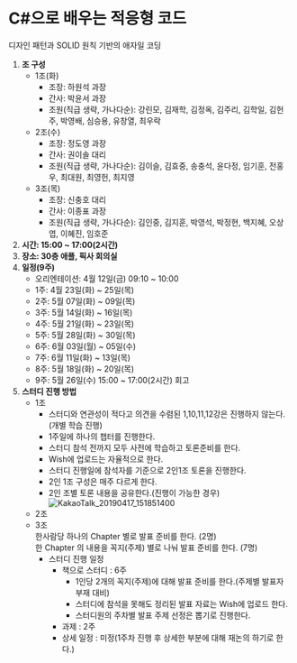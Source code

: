 # C#으로 배우는 적응형 코드

디자인 패턴과 SOLID 원칙 기반의 애자일 코딩

1. **조 구성**
   - 1조(화)
      - 조장: 하원석 과장
      - 간사: 박윤서 과장
      - 조원(직급 생략, 가나다순): 강린모, 김재학, 김정옥, 김주리, 김학일, 김헌주, 박영배, 심승용, 유창열, 최우락 
   - 2조(수)
      - 조장: 정도영 과장
      - 간사: 권이솔 대리
      - 조원(직급 생략, 가나다순): 김이슬, 김효중, 송충석, 윤다정, 임기훈, 전홍우, 최대원, 최영헌, 최지영
   - 3조(목)
      - 조장: 신충호 대리
      - 간사: 이종표 과장
      - 조원(직급 생략, 가나다순): 김인중, 김지훈, 박영석, 박정현, 백지혜, 오상엽, 이혜진, 임호준
1. **시간: 15:00 ~ 17:00(2시간)**
1. **장소: 30층 애플, 픽사 회의실**
1. **일정(9주)**
   - 오리엔테이션: 4월 12일(금) 09:10 ~ 10:00
   - 1주: 4월 23일(화) ~ 25일(목)
   - 2주: 5월 07일(화) ~ 09일(목)
   - 3주: 5월 14일(화) ~ 16일(목)
   - 4주: 5월 21일(화) ~ 23일(목)
   - 5주: 5월 28일(화) ~ 30일(목)
   - 6주: 6월 03일(월) ~ 05일(수)
   - 7주: 6월 11일(화) ~ 13일(목)
   - 8주: 5월 18일(화) ~ 20일(목)
   - 9주: 5월 26일(수) 15:00 ~ 17:00(2시간) 회고
1. **스터디 진행 방법**
   - 1조
     - 스터디와 연관성이 적다고 의견을 수렴된 1,10,11,12강은 진행하지 않는다. (개별 학습 진행)
     - 1주일에 하나의 챕터를 진행한다.
     - 스터디 참석 전까지 모두 사전에 학습하고 토론준비를 한다.
     - Wish에 업로드는 자율적으로 한다.
     - 스터디 진행일에 참석자를 기준으로 2인1조 토론을 진행한다.
     - 2인 1조 구성은 매주 다르게 한다.
     - 2인 조별 토론 내용을 공유한다.(진행이 가능한 경우)
     ![KakaoTalk_20190417_151851400](/uploads/bb81920368c0948781e5dc236db9d7b3/KakaoTalk_20190417_151851400.png)
   - 2조
   - 3조  
한사람당 하나의 Chapter 별로 발표 준비를 한다. (2명)  
한 Chapter 의 내용을 꼭지(주제) 별로 나눠 발표 준비를 한다. (7명)
     - 스터디 진행 일정
        - 책으로 스터디 : 6주
          - 1인당 2개의 꼭지(주제)에 대해 발표 준비를 한다.(주제별 발표자 부재 대비)
          - 스터디에 참석을 못해도 정리된 발표 자료는 Wish에 업로드 한다.
          - 스터디원의 주차별 발표 주제 선정은 뽑기로 진행한다.
        - 과제 : 2주
        - 상세 일정 : 미정(1주차 진행 후 상세한 부분에 대해 재논의 하기로 한다.)

